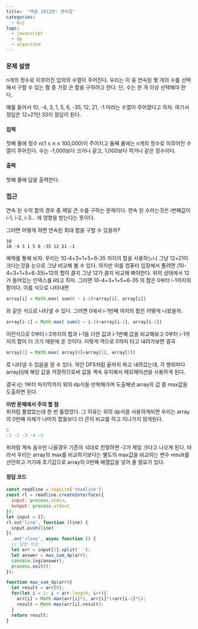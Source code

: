 ```yaml
---
title:  "백준 1912번: 연속합"
categories: 
  - boj
tags:
  - javascript
  - dp
  - algorithm
---
```


### 문제 설명   
n개의 정수로 이루어진 임의의 수열이 주어진다. 우리는 이 중 연속된 몇 개의 수를 선택해서 구할 수 있는 합 중 가장 큰 합을 구하려고 한다. 단, 수는 한 개 이상 선택해야 한다.

예를 들어서 10, -4, 3, 1, 5, 6, -35, 12, 21, -1 이라는 수열이 주어졌다고 하자. 여기서 정답은 12+21인 33이 정답이 된다.

#### 입력
첫째 줄에 정수 n(1 ≤ n ≤ 100,000)이 주어지고 둘째 줄에는 n개의 정수로 이루어진 수열이 주어진다. 수는 -1,000보다 크거나 같고, 1,000보다 작거나 같은 정수이다.

#### 출력
첫째 줄에 답을 출력한다.
### 접근   
연속 된 수의 합의 경우 중 제일 큰 수를 구하는 문제이다.
연속 된 수라는것은 i번째값이 i-1, i-2, i-3... 에 영향을 받는다는 뜻이다.

그러면 어떻게 하면 연속된 최대 합을 구할 수 있을까?
```
10
10 -4 3 1 5 6 -35 12 21 -1
```
예제를 통해 보자.
우리는 10-4+3+1+5+6-35 까지의 합을 사용하느니 그냥 12+21이 크다는것을 눈으로 그냥 비교해 볼 수 있다.
하지만 이를 컴퓨터 입장에서 풀려면 (10-4+3+1+5+6-35)+12의 합이 클지 그냥 12가 클지 비교해 봐야한다.
위의 상태에서 12가 들어있는 인덱스를 **i**라고 하자.
그러면 10-4+3+1+5+6-35 의 합은 0부터 i-1까지의 합이다.
이를 식으로 나타내면
```js
array[i] = Math.max( sum(0 ~ i-1)+array[i], array[i])
```
와 같은 식으로 나타낼 수 있다.
그러면 0에서 i-1번째 까지의 합은 어떻게 나왔을까.
```js
array[i-1] = Math.max( sum(0 ~ i-2)+array[i-1], array[i-1])
```
이런식으로 0부터 i-2까지의 합과 i-1을 더한 값과 i-1번째 값을 비교해보고 0부터 i-1까지의 합이 더 크기 때문에 온 것이다.
이렇게 역으로 0까지 타고 내려가보면 결국
```js
array[1] = Math.max( array[0]+array[1], array[1])
```
로 나타낼 수 있음을 알 수 있다.
약간 DFS처럼 끝까지 파고 내려갔는데, 각 행위마다 array[i]에 해당 값을 저장하므로써 값을 계속 유지해서 메모제이션을 사용하게 된다.

결국 i는 1부터 마지막까지 위의 dp식을 반복해가며 도출해낸 array의 값 중 max값을 도출하면 된다.


**이번 문제에서 주의 할 점**   
위처럼 풀었었는데 한 번 틀렸었다.
그 이유는 위의 dp식을 사용하게되면 우리는 array의 0번째 자체가 나머지 합들보다 더 큰지 비교를 하고 지나가지 않게된다.
```js
5
-1 -2 -3 -4 -5
```
위처럼 계속 음수만 나올경우 기존의 식대로 진행하면 -2가 제일 크다고 나오게 된다.
따라서 우리는 array의 max를 비교하기보다는 별도의 max값을 비교하는 변수 result를 선언하고 거기에 초기값으로 array의 0번째 배열값을 넣어 줄 필요가 있다.

#### 정답 코드
```js
const readline = require('readline');
const rl = readline.createInterface({
  input: process.stdin,
  output: process.stdout
});
let input = [];
rl.on('line', function (line) {
  input.push(line)
})
  .on('close', async function () {
  // 답안 작성
  let arr = input[1].split(' ');
  let answer = max_sum_dp(arr);
  console.log(answer);
  process.exit();
});

function max_sum_dp(arr){
  let result = arr[0];
  for(let i = 1; i < arr.length; i++){
    arr[i] = Math.max(arr[i]*1, arr[i]*1+arr[i-1]*1);
    result = Math.max(arr[i],result);
  }
  return result;
}
```